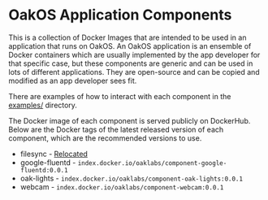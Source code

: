 # OakOS Application Components

This is a collection of Docker Images that are intended to be used in
an application that runs on OakOS. An OakOS application is an ensemble
of Docker containers which are usually implemented by the app
developer for that specific case, but these components are generic and
can be used in lots of different applications. They are open-source
and can be copied and modified as an app developer sees fit.

There are examples of how to interact with each component in the
[examples/](examples/) directory.

The Docker image of each component is served publicly on
DockerHub. Below are the Docker tags of the latest released version of
each component, which are the recommended versions to use.

* filesync - [Relocated](https://github.com/OakLabsInc/component-filesync) 
* google-fluentd - `index.docker.io/oaklabs/component-google-fluentd:0.0.1`
* oak-lights - `index.docker.io/oaklabs/component-oak-lights:0.0.1`
* webcam - `index.docker.io/oaklabs/component-webcam:0.0.1`
